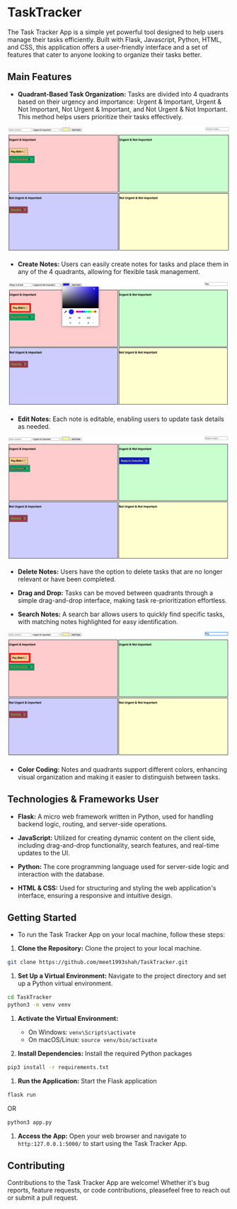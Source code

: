 # TaskTracker

The Task Tracker App is a simple yet powerful tool designed to help users manage their tasks efficiently. Built with Flask, Javascript, Python, HTML, and CSS, this application offers a user-friendly interface and a set of features that cater to anyone looking to organize their tasks better.

## Main Features

* **Quadrant-Based Task Organization:** Tasks are divided into 4 quadrants based on their urgency and importance: Urgent & Important, Urgent & Not Important, Not Urgent & Important, and Not Urgent & Not Important. This method helps users prioritize their tasks effectively.

![WhiteBoard with 4 quadrants](./example_images/initial_screen.png)

* **Create Notes:** Users can easily create notes for tasks and place them in any of the 4 quadrants, allowing for flexible task management.

![Create a new Note](./example_images/create_note.png)

* **Edit Notes:** Each note is editable, enabling users to update task details as needed.

![Editing a note](./example_images/edit_note.png)

* **Delete Notes:** Users have the option to delete tasks that are no longer relevant or have been completed.

* **Drag and Drop:** Tasks can be moved between quadrants through a simple drag-and-drop interface, making task re-prioritization effortless.

* **Search Notes:** A search bar allows users to quickly find specific tasks, with matching notes highlighted for easy identification.

![Searching notes](./example_images/search_notes.png)

* **Color Coding:**  Notes and quadrants support different colors, enhancing visual organization and making it easier to distinguish between tasks.

## Technologies & Frameworks User

* **Flask:** A micro web framework written in Python, used for handling backend logic, routing, and server-side operations.

* **JavaScript:** Utilized for creating dynamic content on the client side, including drag-and-drop functionality, search features, and real-time updates to the UI.

* **Python:** The core programming language used for server-side logic and interaction with the database.

* **HTML & CSS:** Used for structuring and styling the web application's interface, ensuring a responsive and intuitive design.

## Getting Started

* To run the Task Tracker App on your local machine, follow these steps:

1. **Clone the Repository:** Clone the project to your local machine.
```bash
git clone https://github.com/meet1993shah/TaskTracker.git
```

1. **Set Up a Virtual Environment:** Navigate to the project directory and set up a Python virtual environment.
```bash
cd TaskTracker
python3 -m venv venv
```

1. **Activate the Virtual Environment:**
	* On Windows: `venv\Scripts\activate`
	* On macOS/Linux: `source venv/bin/activate`

1. **Install Dependencies:** Install the required Python packages
```bash
pip3 install -r requirements.txt
```

1. **Run the Application:** Start the Flask application
```bash
flask run
```
OR
```bash
python3 app.py
```

1. **Access the App:** Open your web browser and navigate to `http:127.0.0.1:5000/` to start using the Task Tracker App.

## Contributing

Contributions to the Task Tracker App are welcome! Whether it's bug reports, feature requests, or code contributions, pleasefeel free to reach out or submit a pull request.
